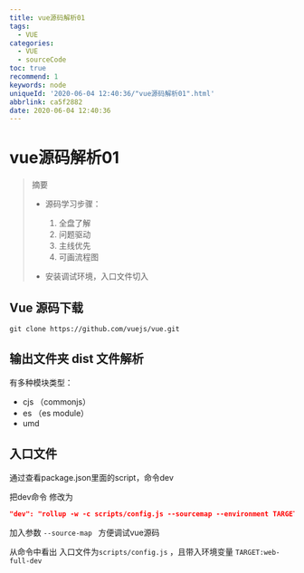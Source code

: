 ```yaml
---
title: vue源码解析01
tags:
  - VUE
categories:
  - VUE
  - sourceCode
toc: true
recommend: 1
keywords: node
uniqueId: '2020-06-04 12:40:36/"vue源码解析01".html'
abbrlink: ca5f2882
date: 2020-06-04 12:40:36
---
```

# vue源码解析01

> 摘要
> - 源码学习步骤：
>
>   1. 全盘了解
>   2. 问题驱动
>   3. 主线优先
>   4. 可画流程图
>
> - 安装调试环境，入口文件切入
>
>   <!-- more -->

## Vue 源码下载

```shell
git clone https://github.com/vuejs/vue.git
```



## 输出文件夹 dist 文件解析

有多种模块类型：

+ cjs （commonjs）
+ es （es module）
+ umd

## 入口文件

通过查看package.json里面的script，命令dev

把dev命令 修改为

```json
"dev": "rollup -w -c scripts/config.js --sourcemap --environment TARGET:web-full-dev"
```

加入参数 `--source-map ` 方便调试vue源码

从命令中看出 入口文件为`scripts/config.js` ，且带入环境变量 `TARGET:web-full-dev`









